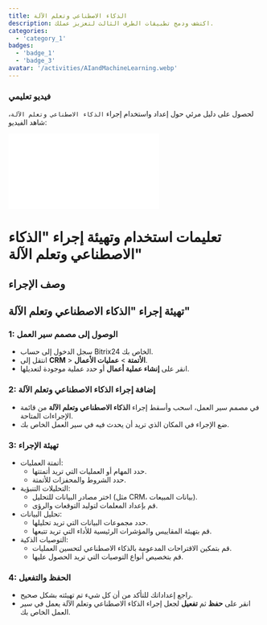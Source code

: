 ```yaml
---
title: الذكاء الاصطناعي وتعلم الآلة
description: اكتشف ودمج تطبيقات الطرف الثالث لتعزيز عملك.
categories: 
  - 'category_1'
badges: 
  - 'badge_1'
  - 'badge_3'
avatar: '/activities/AIandMachineLearning.webp'
---
```

### فيديو تعليمي

لحصول على دليل مرئي حول إعداد واستخدام إجراء `الذكاء الاصطناعي وتعلم الآلة`، شاهد الفيديو:

<iframe
  class="aspect-video w-full my-6 rounded shadow-md"
  src="//www.youtube.com/embed/OyzJd8BcTfY?feature=oembed&rel=0"
  frameborder="0"
  allow="accelerometer; autoplay; encrypted-media; gyroscope"
  allowfullscreen>
</iframe>

# تعليمات استخدام وتهيئة إجراء "الذكاء الاصطناعي وتعلم الآلة"

## وصف الإجراء

## **تهيئة إجراء "الذكاء الاصطناعي وتعلم الآلة"**

### 1: الوصول إلى مصمم سير العمل
- سجل الدخول إلى حساب Bitrix24 الخاص بك.
- انتقل إلى **CRM** > **الأتمتة** > **عمليات الأعمال**.
- انقر على **إنشاء عملية أعمال** أو حدد عملية موجودة لتعديلها.

### 2: إضافة إجراء الذكاء الاصطناعي وتعلم الآلة
- في مصمم سير العمل، اسحب وأسقط إجراء **الذكاء الاصطناعي وتعلم الآلة** من قائمة الإجراءات المتاحة.
- ضع الإجراء في المكان الذي تريد أن يحدث فيه في سير العمل الخاص بك.

### 3: تهيئة الإجراء
- أتمتة العمليات:
  - حدد المهام أو العمليات التي تريد أتمتتها.
  - حدد الشروط والمحفزات للأتمتة.
- التحليلات التنبؤية:
  - اختر مصادر البيانات للتحليل (مثل CRM، بيانات المبيعات).
  - قم بإعداد المعلمات لتوليد التوقعات والرؤى.
- تحليل البيانات:
  - حدد مجموعات البيانات التي تريد تحليلها.
  - قم بتهيئة المقاييس والمؤشرات الرئيسية للأداء التي تريد تتبعها.
- التوصيات الذكية:
  - قم بتمكين الاقتراحات المدعومة بالذكاء الاصطناعي لتحسين العمليات.
  - قم بتخصيص أنواع التوصيات التي تريد الحصول عليها.

### 4: الحفظ والتفعيل
- راجع إعداداتك للتأكد من أن كل شيء تم تهيئته بشكل صحيح.
- انقر على **حفظ** ثم **تفعيل** لجعل إجراء الذكاء الاصطناعي وتعلم الآلة يعمل في سير العمل الخاص بك.